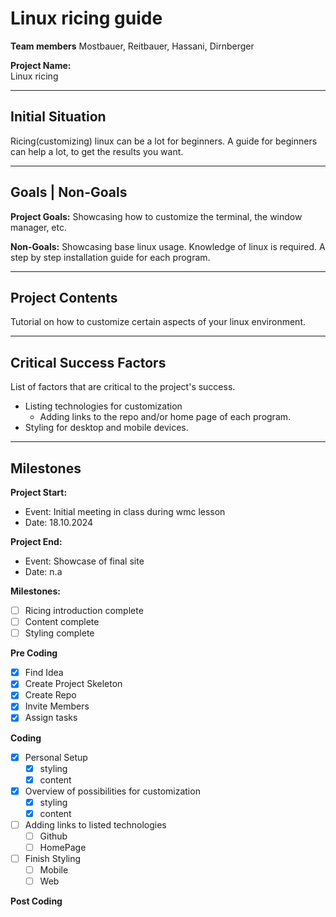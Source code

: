 # Linux ricing guide

**Team members**
Mostbauer, Reitbauer, Hassani, Dirnberger

**Project Name:**  
Linux ricing

---

## Initial Situation

Ricing(customizing) linux can be a lot for beginners. A guide for beginners can help a lot, to get the results you want.

---

## Goals | Non-Goals

**Project Goals:**
Showcasing how to customize the terminal, the window manager, etc.

**Non-Goals:**
Showcasing base linux usage. Knowledge of linux is required.
A step by step installation guide for each program.

---

## Project Contents

Tutorial on how to customize certain aspects of your linux environment.

---

## Critical Success Factors

List of factors that are critical to the project's success.

- Listing technologies for customization
  - Adding links to the repo and/or home page of each program.
- Styling for desktop and mobile devices.

---

## Milestones

**Project Start:**

- Event: Initial meeting in class during wmc lesson
- Date: 18.10.2024

**Project End:**

- Event: Showcase of final site
- Date: n.a

**Milestones:**

- [ ] Ricing introduction complete
- [ ] Content complete
- [ ] Styling complete

**Pre Coding**

- [x] Find Idea
- [x] Create Project Skeleton
- [x] Create Repo
- [x] Invite Members
- [x] Assign tasks

**Coding**

- [x] Personal Setup
  - [x] styling
  - [x] content
- [x] Overview of possibilities for customization
  - [x] styling
  - [x] content
- [ ] Adding links to listed technologies
  - [ ] Github
  - [ ] HomePage
- [ ] Finish Styling
  - [ ] Mobile
  - [ ] Web

**Post Coding**
